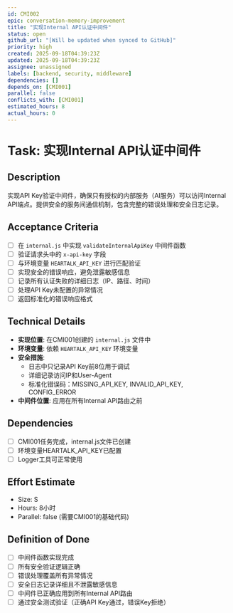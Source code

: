 ```yaml
---
id: CMI002
epic: conversation-memory-improvement
title: "实现Internal API认证中间件"
status: open
github_url: "[Will be updated when synced to GitHub]"
priority: high
created: 2025-09-18T04:39:23Z
updated: 2025-09-18T04:39:23Z
assignee: unassigned
labels: [backend, security, middleware]
dependencies: []
depends_on: [CMI001]
parallel: false
conflicts_with: [CMI001]
estimated_hours: 8
actual_hours: 0
---
```


# Task: 实现Internal API认证中间件

## Description
实现API Key验证中间件，确保只有授权的内部服务（AI服务）可以访问Internal API端点。提供安全的服务间通信机制，包含完整的错误处理和安全日志记录。

## Acceptance Criteria
- [ ] 在 `internal.js` 中实现 `validateInternalApiKey` 中间件函数
- [ ] 验证请求头中的 `x-api-key` 字段
- [ ] 与环境变量 `HEARTALK_API_KEY` 进行匹配验证
- [ ] 实现安全的错误响应，避免泄露敏感信息
- [ ] 记录所有认证失败的详细日志（IP、路径、时间）
- [ ] 处理API Key未配置的异常情况
- [ ] 返回标准化的错误响应格式

## Technical Details
- **实现位置**: 在CMI001创建的 `internal.js` 文件中
- **环境变量**: 依赖 `HEARTALK_API_KEY` 环境变量
- **安全措施**: 
  - 日志中只记录API Key前8位用于调试
  - 详细记录访问IP和User-Agent
  - 标准化错误码：MISSING_API_KEY, INVALID_API_KEY, CONFIG_ERROR
- **中间件位置**: 应用在所有Internal API路由之前

## Dependencies
- [ ] CMI001任务完成，internal.js文件已创建
- [ ] 环境变量HEARTALK_API_KEY已配置
- [ ] Logger工具可正常使用

## Effort Estimate
- Size: S
- Hours: 8小时
- Parallel: false (需要CMI001的基础代码)

## Definition of Done
- [ ] 中间件函数实现完成
- [ ] 所有安全验证逻辑正确
- [ ] 错误处理覆盖所有异常情况
- [ ] 安全日志记录详细且不泄露敏感信息
- [ ] 中间件已正确应用到所有Internal API路由
- [ ] 通过安全测试验证（正确API Key通过，错误Key拒绝）